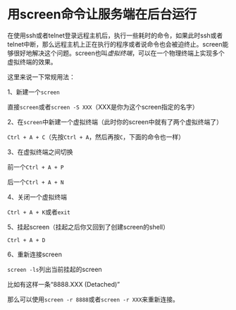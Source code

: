 # 用screen命令让服务端在后台运行

在使用ssh或者telnet登录远程主机后，执行一些耗时的命令，如果此时ssh或者telnet中断，那么远程主机上正在执行的程序或者说命令也会被迫终止。screen能够很好地解决这个问题。screen也叫*虚拟终端*，可以在一个物理终端上实现多个虚拟终端的效果。

这里来说一下常规用法：

1、新建一个`screen`

直接`screen`或者`screen -S XXX`（XXX是你为这个screen指定的名字）

2、在`screen`中新建一个虚拟终端（此时你的screen中就有了两个虚拟终端了）

`Ctrl + A + C`（先按`Ctrl + A`，然后再按`C`，下面的命令也一样）

3、在虚拟终端之间切换

前一个`Ctrl + A + P`

后一个`Ctrl + A + N`

4、关闭一个虚拟终端

`Ctrl + A + K`或者`exit`

5、挂起screen（挂起之后你又回到了创建screen的shell）

`Ctrl + A + D`

6、重新连接screen

`screen -ls`列出当前挂起的screen

比如有这样一条“8888.XXX (Detached)”

那么可以使用`screen -r 8888`或者`screen -r XXX`来重新连接。